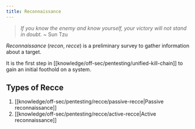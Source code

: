 ```yaml
---
title: Reconnaissance
---
```


> _If you know the enemy and know yourself, your victory will not stand in doubt._
> ~ Sun Tzu

_Reconnaissance_ (_recon_, _recce_) is a preliminary survey to gather information about a target.

It is the first step in [[knowledge/off-sec/pentesting/unified-kill-chain]] to gain an initial foothold on a system.

## Types of Recce

1. [[knowledge/off-sec/pentesting/recce/passive-recce|Passive reconnaissance]]
2. [[knowledge/off-sec/pentesting/recce/active-recce|Active reconnaissance]]
